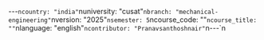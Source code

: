 ﻿---`ncountry: "india"`nuniversity: "cusat"`nbranch: "mechanical-engineering"`nversion: "2025"`nsemester: 5`ncourse_code: ""`ncourse_title: ""`nlanguage: "english"`ncontributor: "Pranavsanthoshnair"`n---`n
